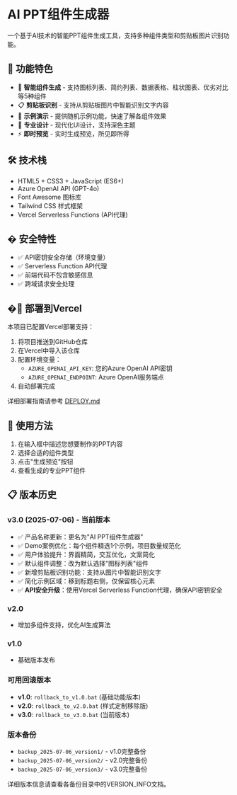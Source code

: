 # AI PPT组件生成器

一个基于AI技术的智能PPT组件生成工具，支持多种组件类型和剪贴板图片识别功能。

## 🌟 功能特色

- 🎯 **智能组件生成** - 支持图标列表、简约列表、数据表格、柱状图表、优劣对比等5种组件
- 📋 **剪贴板识别** - 支持从剪贴板图片中智能识别文字内容
- 🎲 **示例演示** - 提供随机示例功能，快速了解各组件效果
- 🎨 **专业设计** - 现代化UI设计，支持深色主题
- ⚡ **即时预览** - 实时生成预览，所见即所得

## 🛠 技术栈

- HTML5 + CSS3 + JavaScript (ES6+)
- Azure OpenAI API (GPT-4o)
- Font Awesome 图标库
- Tailwind CSS 样式框架
- Vercel Serverless Functions (API代理)

## � 安全特性

- ✅ API密钥安全存储（环境变量）
- ✅ Serverless Function API代理
- ✅ 前端代码不包含敏感信息
- ✅ 跨域请求安全处理

## �🚀 部署到Vercel

本项目已配置Vercel部署支持：

1. 将项目推送到GitHub仓库
2. 在Vercel中导入该仓库
3. 配置环境变量：
   - `AZURE_OPENAI_API_KEY`: 您的Azure OpenAI API密钥
   - `AZURE_OPENAI_ENDPOINT`: Azure OpenAI服务端点
4. 自动部署完成

详细部署指南请参考 [DEPLOY.md](DEPLOY.md)

## 📖 使用方法

1. 在输入框中描述您想要制作的PPT内容
2. 选择合适的组件类型
3. 点击"生成预览"按钮
4. 查看生成的专业PPT组件

## 📋 版本历史

### v3.0 (2025-07-06) - 当前版本
- ✅ 产品名称更新：更名为"AI PPT组件生成器"
- ✅ Demo案例优化：每个组件精选1个示例，项目数量规范化
- ✅ 用户体验提升：界面精简，交互优化，文案简化
- ✅ 默认组件调整：改为默认选择"图标列表"组件
- ✅ 新增剪贴板识别功能：支持从图片中智能识别文字
- ✅ 简化示例区域：移到标题右侧，仅保留核心元素
- ✅ **API安全升级**：使用Vercel Serverless Function代理，确保API密钥安全

### v2.0
- 增加多组件支持，优化AI生成算法

### v1.0
- 基础版本发布

### 可用回滚版本
- **v1.0**: `rollback_to_v1.0.bat` (基础功能版本)
- **v2.0**: `rollback_to_v2.0.bat` (样式定制移除版)
- **v3.0**: `rollback_to_v3.0.bat` (当前版本)

### 版本备份
- `backup_2025-07-06_version1/` - v1.0完整备份
- `backup_2025-07-06_version2/` - v2.0完整备份
- `backup_2025-07-06_version3/` - v3.0完整备份

详细版本信息请查看各备份目录中的VERSION_INFO文档。
